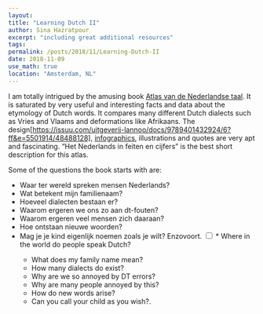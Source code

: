 ```yaml
---
layout: 
title: "Learning Dutch II"
author: Sina Hazratpour
excerpt: "including great additional resources"
tags:
permalink: /posts/2018/11/Learning-Dutch-II
date: 2018-11-09
use_math: true
location: "Amsterdam, NL"
---
```




I am totally intrigued by the amusing book [Atlas van de Nederlandse taal](https://www.atlasvandenederlandsetaal.com/). It is saturated by very useful and interesting facts and data about the etymology of Dutch words. It compares many different Dutch dialects such as Vries and Vlaams and deformations like Afrikaans. The design[https://issuu.com/uitgeverij-lannoo/docs/9789401432924/6?ff&e=5501914/48488128], [infographics](https://issuu.com/uitgeverij-lannoo/docs/9789401442053/1?ff&e=5501914/48488122), illustrations and quotes are very apt and fascinating. <q>Het Nederlands in feiten en cijfers</q> is the best short description for this atlas.   


Some of the questions the book starts with are: 

 * Waar ter wereld spreken mensen Nederlands? 
 * Wat betekent mijn familienaam? 
 * Hoeveel dialecten bestaan er? 
 * Waarom ergeren we ons zo aan dt-fouten? 
 * Waarom ergeren veel mensen zich daaraan?
 * Hoe ontstaan nieuwe woorden?
 * Mag je je kind eigenlijk noemen zoals je wilt? Enzovoort.
 <label for="sn-Alledaagse-taalvragen" class="margin-toggle sidenote-number"></label><input type="checkbox" id="sn-Alledaagse-taalvragen" class="margin-toggle"/><span class="sidenote"> * Where in the world do people speak Dutch?
   * What does my family name mean?
   * How many dialects do exist?
   * Why are we so annoyed by DT errors?
   * Why are many people annoyed by this?
   * How do new words arise?
   * Can you call your child as you wish?.</span>

 

